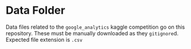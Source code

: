# Data Folder

Data files related to the `google_analytics` kaggle competition go on this repository. These must be manually downloaded as they `gitignore`d.
Expected file extension is `.csv`